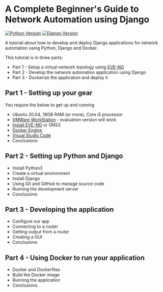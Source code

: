 # A Complete Beginner's Guide to Network Automation using Django

[![Python Version](https://img.shields.io/badge/python-3.8.10-brightgreen.svg)](https://python.org)
[![Django Version](https://img.shields.io/badge/django-3.2-brightgreen.svg)](https://djangoproject.com)

A tutorial about how to develop and deploy Django applications for network automation using Python, Django and Docker. 

This tutorial is in three parts:
* Part 1 - Setup a virtual network topology using [EVE-NG](https://eve-ng.net)
* Part 2 - Develop the network automation application using Django
* Part 3 - Dockerize the application and deploy it

## Part 1 - Setting up your gear
You require the below to get up and running
- Ubuntu 20.04, 16GB RAM (or more), Core i5 processor
- [VMWare WorkStation](https://www.vmware.com/products/workstation-pro/workstation-pro-evaluation.html?ClickID=cwvvnwwxxin77esqe47vxififq4sqxkeanea) - evaluation version will work
- [Install EVE-NG](https://www.brianlinkletter.com/2017/02/how-to-set-up-the-eve-ng-network-emulator-on-a-linux-system/) or GNS3
- [Docker Engine](https://docs.docker.com/engine/install/ubuntu/)
- [Visual Studio Code](https://code.visualstudio.com/)
- Conclusions

## Part 2 - Setting up Python and Django
- Install Python3
- Create a virtual environment
- Install Django
- Using Git and GitHub to manage source code
- Running the development server
- Conclusions

## Part 3 - Developing the application
- Configure our app
- Connecting to a router
- Getting output from a router
- Creating a GUI
- Conclusions

## Part 4 - Using Docker to run your application
- Docker and Dockerfiles
- Build the Docker image
- Running the application
- Conclusions 

